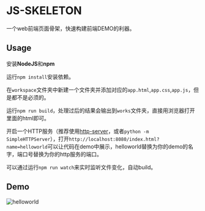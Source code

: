 JS-SKELETON
===

一个web前端页面骨架，快速构建前端DEMO的利器。

Usage
---

安装**NodeJS**和**npm**

运行`npm install`安装依赖。

在`workspace`文件夹中新建一个文件夹并添加对应的`app.html`,`app.css`,`app.js`，但是都不是必须的。

运行`npm run build`，处理过后的结果会输出到`works`文件夹，直接用浏览器打开里面的html即可。

开启一个HTTP服务（推荐使用[http-server](https://www.npmjs.com/package/http-server)，或者`python -m SimpleHTTPServer`），打开`http://localhost:8080/index.html?name=helloworld`可以让代码在demo中展示，helloworld替换为你的demo的名字，端口号替换为你的http服务的端口。

可以通过运行`npm run watch`来实时监听文件变化，自动build。

Demo
---

![helloworld](https://cloud.githubusercontent.com/assets/1061968/9709294/af1770ea-555b-11e5-8dcf-c242559124c5.png)